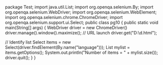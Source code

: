 package Test;
import java.util.List;
import org.openqa.selenium.By;
import org.openqa.selenium.WebDriver;
import org.openqa.selenium.WebElement;
import org.openqa.selenium.chrome.ChromeDriver;
import org.openqa.selenium.support.ui.Select;
public class pg10 {
public static void main(String[] args) {
WebDriver driver = new ChromeDriver()
driver.manage().window().maximize();
// URL launch
driver.get("D:\\d.html");

// Identify list
Select items = new Select(driver.findElement(By.name("language")));
List<WebElement> mylist = items.getOptions();
System.out.println("Number of items = " + mylist.size());
driver.quit();
}
}
